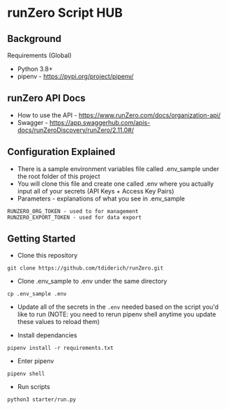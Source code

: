 # runZero Script HUB

## Background

Requirements (Global)

- Python 3.8+
- pipenv - https://pypi.org/project/pipenv/

## runZero API Docs

- How to use the API - https://www.runZero.com/docs/organization-api/
- Swagger - https://app.swaggerhub.com/apis-docs/runZeroDiscovery/runZero/2.11.0#/

## Configuration Explained

- There is a sample environment variables file called .env_sample under the root folder of this project
- You will clone this file and create one called .env where you actually input all of your secrets (API Keys + Access Key Pairs)
- Parameters - explanations of what you see in .env_sample

```
RUNZERO_ORG_TOKEN - used to for management
RUNZERO_EXPORT_TOKEN - used for data export
```

## Getting Started

- Clone this repository

```
git clone https://github.com/tdiderich/runZero.git
```

- Clone .env_sample to .env under the same directory

```
cp .env_sample .env
```

- Update all of the secrets in the `.env` needed based on the script you'd like to run (NOTE: you need to rerun pipenv shell anytime you update these values to reload them)

- Install dependancies

```
pipenv install -r requirements.txt
```

- Enter pipenv

```
pipenv shell
```

- Run scripts

```
python3 starter/run.py
```
